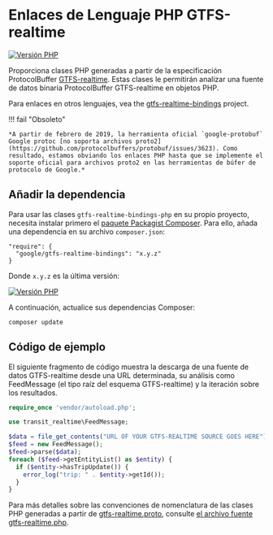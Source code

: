 # Enlaces de Lenguaje PHP GTFS-realtime

[![Versión PHP](https://badge.fury.io/ph/google%2Fgtfs-realtime-bindings.svg)](https://badge.fury.io/ph/google%2Fgtfs-realtime-bindings)

Proporciona clases PHP generadas a partir de la especificación ProtocolBuffer [GTFS-realtime](https://developers.google.com/transit/gtfs-realtime/). Estas clases le permitirán analizar una fuente de datos binaria ProtocolBuffer GTFS-realtime en objetos PHP.

Para enlaces en otros lenguajes, vea the [gtfs-realtime-bindings](https://github.com/google/gtfs-realtime-bindings) project.

!!! fail "Obsoleto"

    *A partir de febrero de 2019, la herramienta oficial `google-protobuf` Google protoc [no soporta archivos proto2](https://github.com/protocolbuffers/protobuf/issues/3623). Como resultado, estamos obviando los enlaces PHP hasta que se implemente el soporte oficial para archivos proto2 en las herramientas de búfer de protocolo de Google.*

## Añadir la dependencia

Para usar las clases `gtfs-realtime-bindings-php` en su propio proyecto, necesita instalar primero el [paquete Packagist Composer](https://packagist.org/packages/google/gtfs-realtime-bindings). Para ello, añada una dependencia en su archivo `composer.json`:

    "require": {
      "google/gtfs-realtime-bindings": "x.y.z"
    }

Donde `x.y.z` es la última versión:

[![Versión PHP](https://badge.fury.io/ph/google%2Fgtfs-realtime-bindings.svg)](https://badge.fury.io/ph/google%2Fgtfs-realtime-bindings)

A continuación, actualice sus dependencias Composer:

    composer update

## Código de ejemplo

El siguiente fragmento de código muestra la descarga de una fuente de datos GTFS-realtime desde una URL determinada, su análisis como FeedMessage (el tipo raíz del esquema GTFS-realtime) y la iteración sobre los resultados.

```php
require_once 'vendor/autoload.php';

use transit_realtime\FeedMessage;

$data = file_get_contents("URL OF YOUR GTFS-REALTIME SOURCE GOES HERE");
$feed = new FeedMessage();
$feed->parse($data);
foreach ($feed->getEntityList() as $entity) {
  if ($entity->hasTripUpdate()) {
    error_log("trip: " . $entity->getId());
  }
}
```

Para más detalles sobre las convenciones de nomenclatura de las clases PHP generadas a partir de [gtfs-realtime.proto](https://github.com/google/gtfs-realtime-bindings-php/blob/master/src/gtfs-realtime.php), consulte [el archivo fuente gtfs-realtime.php](https://github.com/google/gtfs-realtime-bindings-php/blob/master/src/gtfs-realtime.php).
